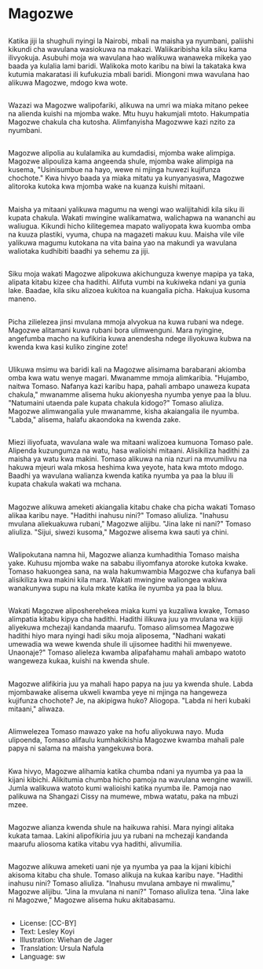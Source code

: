 # Magozwe

##
Katika jiji la shughuli nyingi la Nairobi, mbali na maisha ya nyumbani, paliishi kikundi cha wavulana wasiokuwa na makazi. Waliikaribisha kila siku kama ilivyokuja. Asubuhi moja wa wavulana hao walikuwa wanaweka mikeka yao baada ya kulalia lami baridi. Walikoka moto karibu na biwi la takataka kwa kutumia makaratasi ili kufukuzia mbali baridi. Miongoni mwa wavulana hao alikuwa Magozwe, mdogo kwa wote.

##
Wazazi wa Magozwe walipofariki, alikuwa na umri wa miaka mitano pekee na alienda kuishi na mjomba wake. Mtu huyu hakumjali mtoto. Hakumpatia Magozwe chakula cha kutosha. Alimfanyisha Magozwwe kazi nzito za nyumbani.

##
Magozwe alipolia au kulalamika au kumdadisi, mjomba wake alimpiga. Magozwe alipouliza kama angeenda shule, mjomba wake alimpiga na kusema, "Usinisumbue na hayo, wewe ni mjinga huwezi kujifunza chochote." Kwa hivyo baada ya miaka mitatu ya kunyanyaswa, Magozwe alitoroka kutoka kwa mjomba wake na kuanza kuishi mitaani.

##
Maisha ya mitaani yalikuwa magumu na wengi wao walijitahidi kila siku ili kupata chakula. Wakati mwingine walikamatwa, walichapwa na wananchi au waliugua. Kikundi hicho kilitegemea mapato waliyopata kwa kuomba omba na kuuza plastiki, vyuma, chupa na magazeti makuu kuu. Maisha vile vile yalikuwa magumu kutokana na vita baina yao na makundi ya wavulana waliotaka kudhibiti baadhi ya sehemu za jiji.

##
Siku moja wakati Magozwe alipokuwa akichunguza kwenye mapipa ya taka, alipata kitabu kizee cha hadithi. Alifuta vumbi na kukiweka ndani ya gunia lake. Baadae, kila siku alizoea kukitoa na kuangalia picha. Hakujua kusoma maneno.

##
Picha zilielezea jinsi mvulana mmoja alvyokua na kuwa rubani wa ndege. Magozwe alitamani kuwa rubani bora ulimwenguni. Mara nyingine, angefumba macho na kufikiria kuwa anendesha ndege iliyokuwa kubwa na kwenda kwa kasi kuliko zingine zote!

##
Ulikuwa msimu wa baridi kali na Magozwe alisimama barabarani akiomba omba kwa watu wenye magari. Mwanamme mmoja alimkaribia. "Hujambo, naitwa Tomaso. Nafanya kazi karibu hapa, pahali ambapo unaweza kupata chakula," mwanamme alisema huku akionyesha nyumba yenye paa la bluu. "Natumaini utaenda pale kupata chakula kidogo?" Tomaso aliuliza. Magozwe alimwangalia yule mwanamme, kisha akaiangalia ile nyumba. "Labda," alisema, halafu akaondoka na kwenda zake.

##
Miezi iliyofuata, wavulana wale wa mitaani walizoea kumuona Tomaso pale. Alipenda kuzungumza na watu, hasa walioishi mitaani. Alisikiliza hadithi za maisha ya watu kwa makini. Tomaso alikuwa na nia nzuri na mvumilivu na hakuwa mjeuri wala mkosa heshima kwa yeyote, hata kwa mtoto mdogo. Baadhi ya wavulana walianza kwenda katika nyumba ya paa la bluu ili kupata chakula wakati wa mchana.

##
Magozwe alikuwa ameketi akiangalia kitabu chake cha picha wakati Tomaso alikaa karibu naye. "Hadithi inahusu nini?" Tomaso aliuliza. "Inahusu mvulana aliekuakuwa rubani," Magozwe alijibu. "Jina lake ni nani?" Tomaso aliuliza. "Sijui, siwezi kusoma," Magozwe alisema kwa sauti ya chini.

##
Walipokutana namna hii, Magozwe alianza kumhadithia Tomaso maisha yake. Kuhusu mjomba wake na sababu iliyomfanya atoroke kutoka kwake. Tomaso hakuongea sana, na wala hakumwambia Magozwe cha kufanya bali alisikiliza kwa makini kila mara. Wakati mwingine waliongea wakiwa wanakunywa supu na kula mkate katika ile nyumba ya paa la bluu.

##
Wakati Magozwe aliposherehekea miaka kumi ya kuzaliwa kwake, Tomaso alimpatia kitabu kipya cha hadithi. Hadithi ilikuwa juu ya mvulana wa kijiji aliyekuwa mchezaji kandanda maarufu. Tomaso alimsomea Magozwe hadithi hiyo mara nyingi hadi siku moja aliposema, "Nadhani wakati umewadia wa wewe kwenda shule ili ujisomee hadithi hii mwenyewe. Unaonaje?" Tomaso alieleza kwamba alipafahamu mahali ambapo watoto wangeweza kukaa, kuishi na kwenda shule.

##
Magozwe alifikiria juu ya mahali hapo papya na juu ya kwenda shule. Labda mjombawake alisema ukweli kwamba yeye ni mjinga na hangeweza kujifunza chochote? Je, na akipigwa huko? Aliogopa. "Labda ni heri kubaki mitaani," aliwaza.

##
Alimwelezea Tomaso mawazo yake na hofu aliyokuwa nayo. Muda ulipoenda, Tomaso alifaulu kumhakikishia Magozwe kwamba mahali pale papya ni salama na maisha yangekuwa bora.

##
Kwa hivyo, Magozwe alihamia katika chumba ndani ya nyumba ya paa la kijani kibichi. Alikitumia chumba hicho pamoja na wavulana wengine wawili. Jumla walikuwa watoto kumi walioishi katika nyumba ile. Pamoja nao palikuwa na Shangazi Cissy na mumewe, mbwa watatu, paka na mbuzi mzee.

##
Magozwe alianza kwenda shule na haikuwa rahisi. Mara nyingi alitaka kukata tamaa. Lakini alipofikiria juu ya rubani na mchezaji kandanda maarufu aliosoma katika vitabu vya hadithi, alivumilia.

##
Magozwe alikuwa ameketi uani nje ya nyumba ya paa la kijani kibichi akisoma kitabu cha shule. Tomaso alikuja na kukaa karibu naye. "Hadithi inahusu nini? Tomaso aliuliza. "Inahusu mvulana ambaye ni mwalimu," Magozwe alijibu. "Jina la mvulana ni nani?" Tomaso aliuliza tena. "Jina lake ni Magozwe," Magozwe alisema huku akitabasamu.

##
* License: [CC-BY]
* Text: Lesley Koyi
* Illustration: Wiehan de Jager
* Translation: Ursula Nafula
* Language: sw

